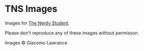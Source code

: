 # TNS Images
Images for [The Nerdy Student](http://www.thenerdystudent.com/).

Please don't reproduce any of these images without permisson. 

Images © Giacomo Lawrance
